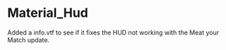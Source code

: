 # Material_Hud

Added a info.vtf to see if it fixes the HUD not working with the Meat your Match update.
